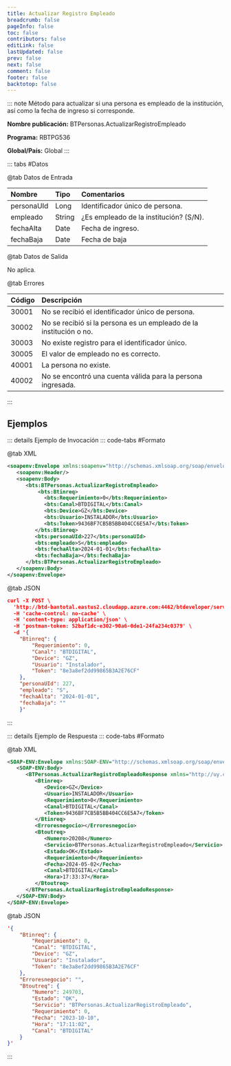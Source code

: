 ```yaml
---
title: Actualizar Registro Empleado
breadcrumb: false
pageInfo: false
toc: false
contributors: false
editLink: false
lastUpdated: false
prev: false
next: false
comment: false
footer: false
backtotop: false
---
```


<!-- ABRE DATOS DEL MÉTODO -->
::: note Método para actualizar si una persona es empleado de la institución, así como la fecha de ingreso si corresponde.

**Nombre publicación:** BTPersonas.ActualizarRegistroEmpleado

**Programa:** RBTPG536

**Global/País:** Global
:::
<!-- CIERRA DATOS DEL MÉTODO -->

<!-- ABRE TABLA DE DATOS -->
::: tabs #Datos 

@tab Datos de Entrada

Nombre | Tipo | Comentarios
:--------- | :--------- | :---------
personaUId | Long | Identificador único de persona.
empleado | String | ¿Es empleado de la institución? (S/N).
fechaAlta | Date | Fecha de ingreso.
fechaBaja | Date | Fecha de baja

@tab Datos de Salida

No aplica.

@tab Errores

Código | Descripción
:--------- | :-----------
30001 | No se recibió el identificador único de persona.
30002 | No se recibió si la persona es un empleado de la institución o no.
30003 | No existe registro para el identificador único.
30005 | El valor de empleado no es correcto.
40001 | La persona no existe.
40002 | No se encontró una cuenta válida para la persona ingresada.
::: 
<!-- CIERRA TABLA DE DATOS -->

## **Ejemplos**

<!-- ABRE EJEMPLO DE INVOCACIÓN -->
::: details Ejemplo de Invocación 
::: code-tabs #Formato

@tab XML
```xml
<soapenv:Envelope xmlns:soapenv="http://schemas.xmlsoap.org/soap/envelope/" xmlns:bts="http://uy.com.dlya.bantotal/BTSOA/">
   <soapenv:Header/>
   <soapenv:Body>
      <bts:BTPersonas.ActualizarRegistroEmpleado>
          <bts:Btinreq>
            <bts:Requerimiento>0</bts:Requerimiento>
            <bts:Canal>BTDIGITAL</bts:Canal>
            <bts:Device>GZ</bts:Device>
            <bts:Usuario>INSTALADOR</bts:Usuario>
            <bts:Token>9436BF7CB5B5BB404CC6E5A7</bts:Token>
         </bts:Btinreq>
         <bts:personaUId>227</bts:personaUId>
         <bts:empleado>S</bts:empleado>
         <bts:fechaAlta>2024-01-01</bts:fechaAlta>
         <bts:fechaBaja></bts:fechaBaja>
      </bts:BTPersonas.ActualizarRegistroEmpleado>
   </soapenv:Body>
</soapenv:Envelope>
```

@tab JSON
```json
curl -X POST \
  'http://btd-bantotal.eastus2.cloudapp.azure.com:4462/btdeveloper/servlet/com.dlya.bantotal.odwsbt_BTPersonas?ActualizarRegistroEmpleado' \
  -H 'cache-control: no-cache' \
  -H 'content-type: application/json' \
  -H 'postman-token: 52baf1dc-e302-90a6-0de1-24fa234c0379' \
  -d '{
	"Btinreq": {
        "Requerimiento": 0,
        "Canal": "BTDIGITAL",
        "Device": "GZ",
        "Usuario": "Instalador",
        "Token": "8e3a8ef2dd99865B3A2E76CF"
    },
    "personaUId": 227,
    "empleado": "S",
    "fechaAlta": "2024-01-01",
    "fechaBaja": ""
    }'
```
:::
<!-- CIERRA EJEMPLO DE INVOCACIÓN -->

<!-- ABRE EJEMPLO DE RESPUESTA -->
::: details Ejemplo de Respuesta 
::: code-tabs #Formato

@tab XML
```xml
<SOAP-ENV:Envelope xmlns:SOAP-ENV="http://schemas.xmlsoap.org/soap/envelope/" xmlns:xsd="http://www.w3.org/2001/XMLSchema" xmlns:SOAP-ENC="http://schemas.xmlsoap.org/soap/encoding/" xmlns:xsi="http://www.w3.org/2001/XMLSchema-instance">
   <SOAP-ENV:Body>
      <BTPersonas.ActualizarRegistroEmpleadoResponse xmlns="http://uy.com.dlya.bantotal/BTSOA/">
         <Btinreq>
            <Device>GZ</Device>
            <Usuario>INSTALADOR</Usuario>
            <Requerimiento>0</Requerimiento>
            <Canal>BTDIGITAL</Canal>
            <Token>9436BF7CB5B5BB404CC6E5A7</Token>
         </Btinreq>
         <Erroresnegocio></Erroresnegocio>
         <Btoutreq>
            <Numero>20208</Numero>
            <Servicio>BTPersonas.ActualizarRegistroEmpleado</Servicio>
            <Estado>OK</Estado>
            <Requerimiento>0</Requerimiento>
            <Fecha>2024-05-02</Fecha>
            <Canal>BTDIGITAL</Canal>
            <Hora>17:33:37</Hora>
         </Btoutreq>
      </BTPersonas.ActualizarRegistroEmpleadoResponse>
   </SOAP-ENV:Body>
</SOAP-ENV:Envelope>
```

@tab JSON
```json
'{
	"Btinreq": {
        "Requerimiento": 0,
        "Canal": "BTDIGITAL",
        "Device": "GZ",
        "Usuario": "Instalador",
        "Token": "8e3a8ef2dd99865B3A2E76CF"
    },
    "Erroresnegocio": "",
    "Btoutreq": {
        "Numero": 249703,
        "Estado": "OK",
        "Servicio": "BTPersonas.ActualizarRegistroEmpleado",
        "Requerimiento": 0,
        "Fecha": "2023-10-10",
        "Hora": "17:11:02",
        "Canal": "BTDIGITAL"
    }
}'
```
::: 
<!-- CIERRA EJEMPLO DE RESPUESTA -->